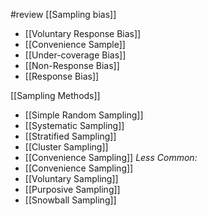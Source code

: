 #review 
[[Sampling bias]]
- [[Voluntary Response Bias]]
- [[Convenience Sample]]
- [[Under-coverage Bias]]
- [[Non-Response Bias]]
- [[Response Bias]]

[[Sampling Methods]]
- [[Simple Random Sampling]]
- [[Systematic Sampling]]
- [[Stratified Sampling]]
- [[Cluster Sampling]]
- [[Convenience Sampling]]
	*Less Common:*
- [[Convenience Sampling]]
- [[Voluntary Sampling]]
- [[Purposive Sampling]]
- [[Snowball Sampling]]
